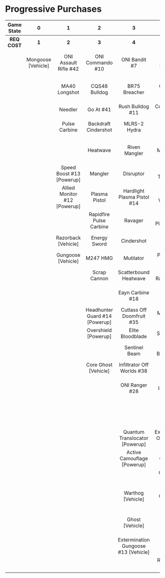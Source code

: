 # Progressive Purchases

| **Game State** |       **0**        |            **1**             |             **2**              |                **3**                 |              **4**              |            **5**             |              **6**              |                            |                              |
| :------------: | :----------------: | :--------------------------: | :----------------------------: | :----------------------------------: | :-----------------------------: | :--------------------------: | :-----------------------------: | :------------------------: | :--------------------------: |
|  **REQ COST**  |       **1**        |            **2**             |             **3**              |                **4**                 |              **5**              |            **6**             |              **7**              |           **8**            |            **9**             |
|                | Mongoose [Vehicle] |    ONI Assault Rifle #42     |        ONI Commando #10        |            ONI Bandit #7             |        Key Off Speed #2         |       Striker Sidekick       |       Tovarus Artifice #8       |    Guard Off Doisac #40    |    Banish Off Balaho #43     |
|                |                    |        MA40 Longshot         |         CQS48 Bulldog          |            BR75 Breacher             |       ONI Battle Rifle #6       |       Impact Commando        |         Headhunter #48          | Artifact Off Tremonius #49 |      Scorpion Shot #47       |
|                |                    |           Needler            |           Go At #41            |           Rush Bulldog #11           |       Convergence Bulldog       |        Pursuit Hydra         |       The Final Token #25       |        Valkyrie #13        |                              |
|                |                    |        Pulse Carbine         |      Backdraft Cindershot      |             MLRS-2 Hydra             |       Valor Off Dinh #12        |    Knight Off Zeretus #39    |        Calcine Disruptor        |      Rushdown Hammer       |      Scorpion [Vehicle]      |
|                |                    |                              |            Heatwave            |            Riven Mangler             |            M41 SPNKr            |         M41 Tracker          |      Attack Off Iratus #20      |                            | Banishing Wasp #17 [Vehicle] |
|                |                    |  Speed Boost #13 [Powerup]   |            Mangler             |              Disruptor               |       Tripple Threat #23        |        Fuel Rod SPNKr        |       Stalker Rifle Ultra       |      Wraith [Vehicle]      |                              |
|                |                    | Allied Monitor #12 [Powerup] |         Plasma Pistol          |     Hardlight Plasma Pistol #14      |       Decaying World #21        |     Spartan Sandwich #32     |       Purging Shock Rifle       | Phantom Wasp #16 [Vehicle] |                              |
|                |                    |                              |    Rapidfire Pulse Carbine     |               Ravager                |      Unbound Plasma Pistol      |       S7 Sniper Rifle        |       Doom Off Reach #30        |                            |                              |
|                |                    |     Razorback [Vehicle]      |          Energy Sword          |              Cindershot              |        Pinpoint Needler         |   Reward Off Hyperius #46    |    Sentry Off Writh Kul #34     |                            |                              |
|                |                    |      Gungoose [Vehicle]      |            M247 HMG            |              Mutilator               |         Pulse Wave #16          |      S7 Flexfire Sniper      |        Diminsher of Hope        |                            |                              |
|                |                    |                              |          Scrap Cannon          |        Scatterbound Heatwave         |       Zealot Ravager #19        |     Arcane Sentinel Beam     |    Exterminating Hazard #15     |                            |                              |
|                |                    |                              |                                |           Eayn Carbine #18           |         Ravager Rebound         |     Phantom Assassin #26     |                                 |                            |                              |
|                |                    |                              | Headhunter Guard #14 [Powerup] |      Cutlass Off Doomfruit #35       |         Myriad Arm #22          |        Gravity Hammer        |         Wasp [Vehicle]          |                            |                              |
|                |                    |                              |      Overshield [Powerup]      |           Elite Bloodblade           |          Stalker Rifle          |         Shock Rifle          |        Banshee [Vehicle]        |                            |                              |
|                |                    |                              |                                |            Sentinel Beam             |      Shot Off Barroth #17       |       Scout Skewer #27       | Fusion Rocket Hog #14 [Vehicle] |                            |                              |
|                |                    |                              |      Core Ghost [Vehicle]      |      Infiltrator Off Worlds #38      |             Skewer              |       Volatile Skewer        |                                 |                            |                              |
|                |                    |                              |                                |            ONI Ranger #28            |     Broken Installation #44     |  Power Off Jega Rdomnai #36  |                                 |                            |                              |
|                |                    |                              |                                |                                      |      Duelist Energy Sword       | Defender off Sanghelios #33  |                                 |                            |                              |
|                |                    |                              |                                |    Quantum Translocator [Powerup]    | Extermination Off Infection #24 |                              |                                 |                            |                              |
|                |                    |                              |                                |     Active Camouflage [Powerup]      |     Spike Off Ordo 'Mal #37     |  Health Steal #11 [Powerup]  |                                 |                            |                              |
|                |                    |                              |                                |                                      |         ONI Turret #29          |                              |                                 |                            |                              |
|                |                    |                              |                                |          Warthog [Vehicle]           |        The Champion #31         |  Core Banshee #11 [Vehicle]  |                                 |                            |                              |
|                |                    |                              |                                |           Ghost [Vehicle]            |          Plasma Cannon          | Plasma Warthog #15 [Vehicle] |                                 |                            |                              |
|                |                    |                              |                                | Extermination Gungoose #13 [Vehicle] |                                 |                              |                                 |                            |                              |
|                |                    |                              |                                |                                      |      Rocket Hog [Vehicle]       |                              |                                 |                            |                              |
|                |                    |                              |                                |                                      |                                 |                              |                                 |                            |                              |
